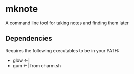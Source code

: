 # mknote
A command line tool for taking notes and finding them later

## Dependencies

Requires the following executables to be in your PATH:

- glow   <-|
- gum    <-| from charm.sh
